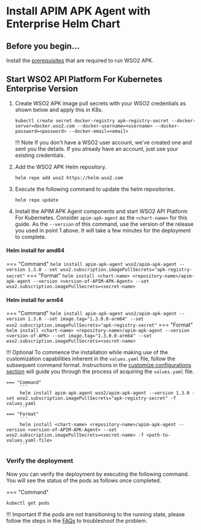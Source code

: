 # Install APIM APK Agent with Enterprise Helm Chart

## Before you begin...

Install the <a href="../../setup/prerequisites" target="_blank">prerequisites</a> that are required to run WSO2 APK.

## Start WSO2 API Platform For Kubernetes Enterprise Version

1.  Create WSO2 APK image pull secrets with your WSO2 credentials as shown below and apply
    this in K8s.

    ```console
    kubectl create secret docker-registry apk-registry-secret --docker-server=docker.wso2.com --docker-username=<username> --docker-password=<password> --docker-email=<email>
    ```

    !!! Note
        If you don't have a WSO2 user account, we've created one and sent you the details. If you already have an account, just use your existing credentials.

2. Add the WSO2 APK Helm repository.

    ```console
    helm repo add wso2 https://helm.wso2.com
    ```

3. Execute the following command to update the helm repositories.

      ```console
      helm repo update
      ```

4. Install the APIM APK Agent components and start WSO2 API Platform For Kubernetes. Consider ```apim-apk-agent``` as the ```<chart-name>``` for this guide. As the ```--version``` of this command, use the version of the release you used in point 1 above. It will take a few minutes for the deployment to complete.

#### Helm install for amd64

=== "Command"
    ```
    helm install apim-apk-agent wso2/apim-apk-agent --version 1.3.0 --set wso2.subscription.imagePullSecrets="apk-registry-secret"
    ```
=== "Format"
    ```
    helm install <chart-name> <repository-name>/apim-apk-agent --version <version-of-APIM-APK-Agent> --set wso2.subscription.imagePullSecrets=<secret-name>
    ```

#### Helm install for arm64

=== "Command"
    ```
    helm install apim-apk-agent wso2/apim-apk-agent --version 1.3.0 --set image.tag="1.3.0.0-arm64" --set wso2.subscription.imagePullSecrets="apk-registry-secret"
    ```
=== "Format"
    ```
    helm install <chart-name> <repository-name>/apim-apk-agent --version <version-of-APK> --set image.tag="1.3.0.0-arm64" --set wso2.subscription.imagePullSecrets=<secret-name>
    ```

!!! Optional
    To commence the installation while making use of the customization capabilities inherent in the `values.yaml` file, follow the subsequent command format. Instructions in the <a href="../../setup/Customize-Configurations" target="_blank">customize configurations section</a> will guide you through the process of acquiring the `values.yaml` file.
        
    === "Command"
         ```
         helm install apim-apk-agent wso2/apim-apk-agent --version 1.3.0 -set wso2.subscription.imagePullSecrets="apk-registry-secret" -f values.yaml
         ```
    === "Format"
         ```
         helm install <chart-name> <repository-name>/apim-apk-agent --version <version-of-APIM-APK-Agent> --set wso2.subscription.imagePullSecrets=<secret-name> -f <path-to-values.yaml-file> 
         ```

### Verify the deployment

Now you can verify the deployment by executing the following command. You will see the status of the pods as follows once completed.

=== "Command"
```
kubectl get pods
```

!!! Important
    If the pods are not transitioning to the running state, please follow the steps in the <a href="../../about-apk/FAQs/#4-why-are-pods-not-transitioning-to-the-running-state-for-a-long-time" target="_blank">FAQs</a> to troubleshoot the problem.
